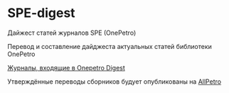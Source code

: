 # SPE-digest
Дайжест статей журналов SPE (OnePetro)

Перевод и составление дайджеста актуальных статей библиотеки OnePetro

[Журналы, входящие в Onepetro Digest](https://www.onepetro.org/journals) 

Утверждённые переводы сборников будует опубликованы на [AllPetro](http://allpetro.ru/digest/)
